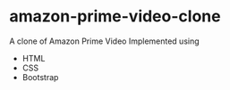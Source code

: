 # amazon-prime-video-clone

A clone of Amazon Prime Video Implemented using

- HTML
- CSS
- Bootstrap
